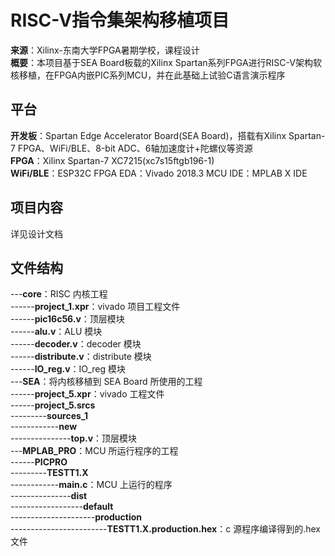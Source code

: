 # RISC-V指令集架构移植项目
**来源**：Xilinx-东南大学FPGA暑期学校，课程设计  
**概要**：本项目基于SEA Board板载的Xilinx Spartan系列FPGA进行RISC-V架构软核移植，在FPGA内嵌PIC系列MCU，并在此基础上试验C语言演示程序  

## 平台
**开发板**：Spartan Edge Accelerator Board(SEA Board)，搭载有Xilinx Spartan-7 FPGA、WiFi/BLE、8-bit ADC、6轴加速度计+陀螺仪等资源  
**FPGA**：Xilinx Spartan-7 XC7215(xc7s15ftgb196-1)  
**WiFi/BLE**：ESP32C
FPGA EDA：Vivado 2018.3
MCU IDE：MPLAB X IDE

## 项目内容
详见设计文档  

## 文件结构
---**core**：RISC 内核工程  
------**project_1.xpr**：vivado 项目工程文件  
------**pic16c56.v**：顶层模块  
------**alu.v**：ALU 模块  
------**decoder.v**：decoder 模块                                                                  
------**distribute.v**：distribute 模块  
------**IO_reg.v**：IO_reg 模块  
---**SEA**：将内核移植到 SEA Board 所使用的工程  
------**project_5.xpr**：vivado 工程文件  
------**project_5.srcs**  
---------**sources_1**  
------------**new**  
---------------**top.v**：顶层模块  
---**MPLAB_PRO**：MCU 所运行程序的工程  
------**PICPRO**  
---------**TESTT1.X**  
------------**main.c**：MCU 上运行的程序  
---------------**dist**  
------------------**default**  
---------------------**production**  
------------------------**TESTT1.X.production.hex**：c 源程序编译得到的.hex 文件 

